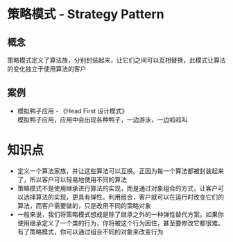 # 策略模式 - Strategy Pattern

## 概念

策略模式定义了算法族，分别封装起来，让它们之间可以互相替换，此模式让算法的变化独立于使用算法的客户

## 案例

* 模拟鸭子应用 - 《Head First 设计模式》  
  模拟鸭子应用，应用中会出现各种鸭子，一边游泳，一边呱呱叫

# 知识点

* 定义一个算法家族，并让这些算法可以互换。正因为每一个算法都被封装起来了，所以客户可以轻易地使用不同的算法
* 策略模式不是使用继承进行算法的实现，而是通过对象组合的方式，让客户可以选择算法的实现，更具有弹性。利用组合，客户就可以在运行时改变它们的算法，而客户需要做的，只是改用不同的策略对象
* 一般来说，我们将策略模式想成是除了继承之外的一种弹性替代方案。如果你使用继承定义了一个类的行为，你将被这个行为困住，甚至要修改它都很难。有了策略模式，你可以通过组合不同的对象来改变行为